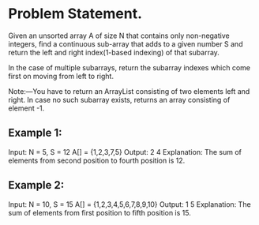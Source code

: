 # Problem Statement.

Given an unsorted array A of size N that contains only non-negative integers,
find a continuous sub-array that adds to a given number S and return the left and
right index(1-based indexing) of that subarray.

In the case of multiple subarrays, return the subarray indexes which come first on moving from left to right.

Note:—You have to return an ArrayList consisting of two elements left and right. In case
no such subarray exists, returns an array consisting of element -1.

## Example 1:

Input:
N = 5, S = 12
A[] = {1,2,3,7,5}
Output: 2 4
Explanation: The sum of elements
from second position to fourth position
is 12.

## Example 2:

Input:
N = 10, S = 15
A[] = {1,2,3,4,5,6,7,8,9,10}
Output: 1 5
Explanation: The sum of elements
from first position to fifth position
is 15.
